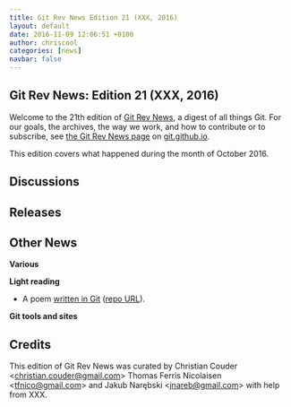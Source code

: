 ```yaml
---
title: Git Rev News Edition 21 (XXX, 2016)
layout: default
date: 2016-11-09 12:06:51 +0100
author: chriscool
categories: [news]
navbar: false
---
```


## Git Rev News: Edition 21 (XXX, 2016)

Welcome to the 21th edition of [Git Rev News](https://git.github.io/rev_news/rev_news/),
a digest of all things Git. For our goals, the archives, the way we work, and how to contribute or to
subscribe, see [the Git Rev News page](https://git.github.io/rev_news/rev_news/) on [git.github.io](http://git.github.io).

This edition covers what happened during the month of October 2016.

## Discussions

<!---
### General
-->

<!---
### Reviews
-->

<!---
### Support
-->

## Releases


## Other News

__Various__


__Light reading__
 
* A poem [written in Git](https://mobile.twitter.com/craig552uk/status/793131545989087232)
([repo URL](https://github.com/craig552uk/git-poem)).

__Git tools and sites__


## Credits

This edition of Git Rev News was curated by Christian Couder &lt;<christian.couder@gmail.com>&gt;
Thomas Ferris Nicolaisen &lt;<tfnico@gmail.com>&gt; and Jakub Narębski &lt;<jnareb@gmail.com>&gt;
with help from XXX.
